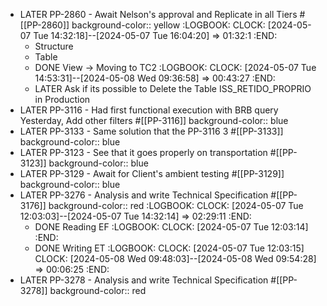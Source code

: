 - LATER PP-2860 - Await Nelson's approval and Replicate in all Tiers #[[PP-2860]]
  background-color:: yellow
  :LOGBOOK:
  CLOCK: [2024-05-07 Tue 14:32:18]--[2024-05-07 Tue 16:04:20] =>  01:32:1
  :END:
	- Structure
	- Table
	- DONE View -> Moving to TC2
	  :LOGBOOK:
	  CLOCK: [2024-05-07 Tue 14:53:31]--[2024-05-08 Wed 09:36:58] =>  00:43:27
	  :END:
	- LATER Ask if its possible to Delete the Table ISS_RETIDO_PROPRIO in Production
- LATER PP-3116 - Had first functional execution with BRB query Yesterday, Add other filters #[[PP-3116]]
  background-color:: blue
- LATER PP-3133 - Same solution that the PP-3116 3 #[[PP-3133]]
  background-color:: blue
- LATER PP-3123 - See that it goes properly on transportation #[[PP-3123]]
  background-color:: blue
- LATER PP-3129 - Await for Client's ambient testing #[[PP-3129]]
  background-color:: blue
- LATER PP-3276 - Analysis and write Technical Specification #[[PP-3176]]
  background-color:: red
  :LOGBOOK:
  CLOCK: [2024-05-07 Tue 12:03:03]--[2024-05-07 Tue 14:32:14] =>  02:29:11
  :END:
	- DONE Reading EF
	  :LOGBOOK:
	  CLOCK: [2024-05-07 Tue 12:03:14]
	  :END:
	- DONE Writing ET
	  :LOGBOOK:
	  CLOCK: [2024-05-07 Tue 12:03:15]
	  CLOCK: [2024-05-08 Wed 09:48:03]--[2024-05-08 Wed 09:54:28] =>  00:06:25
	  :END:
- LATER PP-3278 - Analysis and write Technical Specification #[[PP-3278]]
  background-color:: red
